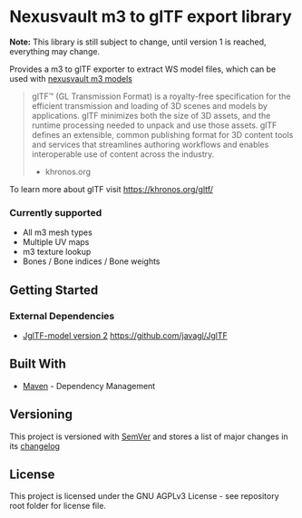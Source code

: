 # Nexusvault m3 to glTF export library

**Note:** This library is still subject to change, until version 1 is reached, everything may change.

Provides a m3 to glTF exporter to extract WS model files, which can be used with [nexusvault m3 models](https://github.com/MarbleBag/NexusVault/tree/java/nexusvault.format.m3)

> glTF™ (GL Transmission Format) is a royalty-free specification for the efficient transmission and loading of 3D scenes and models by applications. glTF minimizes both the size of 3D assets, and the runtime processing needed to unpack and use those assets. glTF defines an extensible, common publishing format for 3D content tools and services that streamlines authoring workflows and enables interoperable use of content across the industry.
> - khronos.org

To learn more about glTF visit https://khronos.org/gltf/

### Currently supported

* All m3 mesh types
* Multiple UV maps
* m3 texture lookup
* Bones / Bone indices / Bone weights

## Getting Started

### External Dependencies

* [JglTF-model version 2](https://github.com/javagl/JglTF/tree/master/jgltf-model)
https://github.com/javagl/JglTF

## Built With

* [Maven](https://maven.apache.org/) - Dependency Management

## Versioning

This project is versioned with [SemVer](http://semver.org/)
and stores a list of major changes in its [changelog](CHANGELOG.md)

## License

This project is licensed under the GNU AGPLv3 License - see repository root folder for license file.
